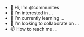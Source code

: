 - 👋 Hi, I’m @communites
- 👀 I’m interested in ...
- 🌱 I’m currently learning ...
- 💞️ I’m looking to collaborate on ...
- 📫 How to reach me ...

<!---
communites/communites is a ✨ special ✨ repository because its `README.md` (this file) appears on your GitHub profile.
You can click the Preview link to take a look at your changes.
--->
